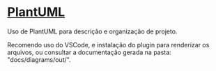 # [PlantUML](https://plantuml.com/en-dark/)

Uso de PlantUML para descrição e organização de projeto.

Recomendo uso do VSCode, e instalação do plugin para renderizar os arquivos, ou consultar a documentação gerada na pasta: "docs/diagrams/out/".

